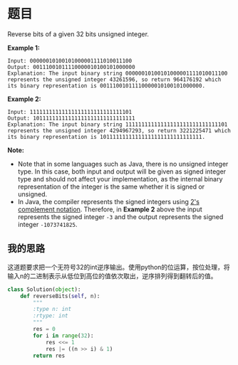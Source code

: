 # 题目

Reverse bits of a given 32 bits unsigned integer.

 

**Example 1:**

```
Input: 00000010100101000001111010011100
Output: 00111001011110000010100101000000
Explanation: The input binary string 00000010100101000001111010011100 represents the unsigned integer 43261596, so return 964176192 which its binary representation is 00111001011110000010100101000000.
```

**Example 2:**

```
Input: 11111111111111111111111111111101
Output: 10111111111111111111111111111111
Explanation: The input binary string 11111111111111111111111111111101 represents the unsigned integer 4294967293, so return 3221225471 which its binary representation is 10111111111111111111111111111111.
```

 

**Note:**

- Note that in some languages such as Java, there is no unsigned integer type. In this case, both input and output will be given as signed integer type and should not affect your implementation, as the internal binary representation of the integer is the same whether it is signed or unsigned.
- In Java, the compiler represents the signed integers using [2's complement notation](https://en.wikipedia.org/wiki/Two's_complement). Therefore, in **Example 2** above the input represents the signed integer `-3` and the output represents the signed integer `-1073741825`.

## 我的思路

这道题要求把一个无符号32的int逆序输出。使用python的位运算，按位处理，将输入n的二进制表示从低位到高位的值依次取出，逆序排列得到翻转后的值。

```python
class Solution(object):
    def reverseBits(self, n):
        """
        :type n: int
        :rtype: int
        """
        res = 0
        for i in range(32):
            res <<= 1
            res |= ((n >> i) & 1)
        return res
```

